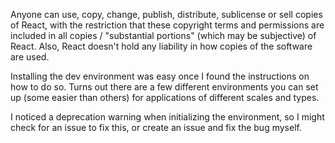 Anyone can use, copy, change, publish, distribute, sublicense or sell copies of React, with the restriction that these copyright terms and permissions are included in all copies / "substantial portions" (which may be subjective) of React. Also, React doesn't hold any liability in how copies of the software are used.

Installing the dev environment was easy once I found the instructions on how to do so. Turns out there are a few different environments you can set up (some easier than others) for applications of different scales and types.

I noticed a deprecation warning when initializing the environment, so I might check for an issue to fix this, or create an issue and fix the bug myself.
